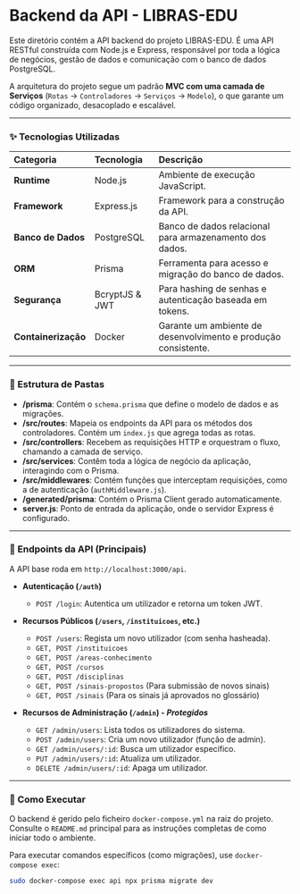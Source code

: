 # Backend da API - LIBRAS-EDU

Este diretório contém a API backend do projeto LIBRAS-EDU. É uma API RESTful construída com Node.js e Express, responsável por toda a lógica de negócios, gestão de dados e comunicação com o banco de dados PostgreSQL.

A arquitetura do projeto segue um padrão **MVC com uma camada de Serviços** (`Rotas` -> `Controladores` -> `Serviços` -> `Modelo`), o que garante um código organizado, desacoplado e escalável.

---

### ✨ Tecnologias Utilizadas

| Categoria | Tecnologia | Descrição |
| :--- | :--- | :--- |
| **Runtime** | Node.js | Ambiente de execução JavaScript. |
| **Framework** | Express.js | Framework para a construção da API. |
| **Banco de Dados** | PostgreSQL | Banco de dados relacional para armazenamento dos dados. |
| **ORM** | Prisma | Ferramenta para acesso e migração do banco de dados. |
| **Segurança** | BcryptJS & JWT | Para hashing de senhas e autenticação baseada em tokens. |
| **Containerização** | Docker | Garante um ambiente de desenvolvimento e produção consistente. |

---

### 📂 Estrutura de Pastas

- **/prisma**: Contém o `schema.prisma` que define o modelo de dados e as migrações.
- **/src/routes**: Mapeia os endpoints da API para os métodos dos controladores. Contém um `index.js` que agrega todas as rotas.
- **/src/controllers**: Recebem as requisições HTTP e orquestram o fluxo, chamando a camada de serviço.
- **/src/services**: Contêm toda a lógica de negócio da aplicação, interagindo com o Prisma.
- **/src/middlewares**: Contém funções que interceptam requisições, como a de autenticação (`authMiddleware.js`).
- **/generated/prisma**: Contém o Prisma Client gerado automaticamente.
- **server.js**: Ponto de entrada da aplicação, onde o servidor Express é configurado.

---

### 🔌 Endpoints da API (Principais)

A API base roda em `http://localhost:3000/api`.

- **Autenticação (`/auth`)**
  - `POST /login`: Autentica um utilizador e retorna um token JWT.

- **Recursos Públicos (`/users`, `/instituicoes`, etc.)**
  - `POST /users`: Regista um novo utilizador (com senha hasheada).
  - `GET, POST /instituicoes`
  - `GET, POST /areas-conhecimento`
  - `GET, POST /cursos`
  - `GET, POST /disciplinas`
  - `GET, POST /sinais-propostos` (Para submissão de novos sinais)
  - `GET, POST /sinais` (Para os sinais já aprovados no glossário)

- **Recursos de Administração (`/admin`) - *Protegidos***
  - `GET /admin/users`: Lista todos os utilizadores do sistema.
  - `POST /admin/users`: Cria um novo utilizador (função de admin).
  - `GET /admin/users/:id`: Busca um utilizador específico.
  - `PUT /admin/users/:id`: Atualiza um utilizador.
  - `DELETE /admin/users/:id`: Apaga um utilizador.

---

### 🚀 Como Executar

O backend é gerido pelo ficheiro `docker-compose.yml` na raiz do projeto. Consulte o `README.md` principal para as instruções completas de como iniciar todo o ambiente.

Para executar comandos específicos (como migrações), use `docker-compose exec`:
```bash
sudo docker-compose exec api npx prisma migrate dev